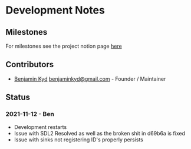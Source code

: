 # Development Notes

## Milestones

For milestones see the project notion page [here](https://www.notion.so/Aeon-e34419534b2b4393baf3e47ca94bce1f)

## Contributors

 * [Benjamin Kyd](benkyd.co.uk) <benjaminkyd@gmail.com> - Founder / Maintainer

## Status

### 2021-11-12 - Ben

 * Development restarts
 * Issue with SDL2 Resolved as well as the broken shit in d69b6a is fixed
 * Issue with sinks not registering ID's properly persists
